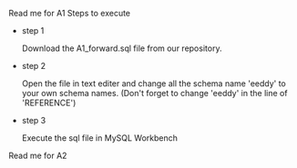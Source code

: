 Read me for A1
Steps to execute

- step 1
    
    Download the A1_forward.sql file from our repository.
    
- step 2
    
    Open the file in text editer and change all the schema name 'eeddy'
    to your own schema names. 
    (Don't forget to change 'eeddy' in the line of 'REFERENCE')
    
- step 3 
    
    Execute the sql file in MySQL Workbench

Read me for A2